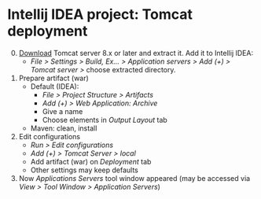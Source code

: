 # Intellij IDEA project: Tomcat deployment
0. [Download](https://tomcat.apache.org/) Tomcat server 8.x or later and extract it. Add it to Intellij IDEA:
    - _File > Settings > Build, Ex... > Application servers > Add (+) > Tomcat server >_ choose extracted directory.
1. Prepare artifact (war)
    - Default (IDEA):
        - _File > Project Structure > Artifacts_
        - _Add (+) > Web Application: Archive_
        - Give a name
        - Choose elements in _Output Layout_ tab
    - Maven: clean, install
2. Edit configurations
    - _Run > Edit configurations_
    - _Add (+) > Tomcat Server > local_
    - Add artifact (war) on _Deployment_ tab
    - Other settings may keep defaults
3. Now _Applications Servers_ tool window appeared (may be accessed via _View > Tool Window > Application Servers_)
